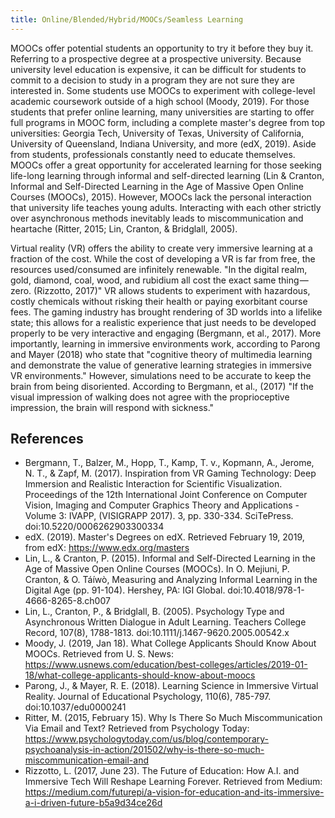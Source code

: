 ```yaml
---
title: Online/Blended/Hybrid/MOOCs/Seamless Learning
---
```

MOOCs offer potential students an opportunity to try it before they buy it.
Referring to a prospective degree at a prospective university.
Because university level education is expensive, it can be difficult for students to commit to a decision to study in a program they are not sure they are interested in.
Some students use MOOCs to experiment with college-level academic coursework outside of a high school (Moody, 2019).
For those students that prefer online learning, many universities are starting to offer full programs in MOOC form, including a complete master's degree from top universities: Georgia Tech, University of Texas, University of California, University of Queensland, Indiana University, and more (edX, 2019).
Aside from students, professionals constantly need to educate themselves.
MOOCs offer a great opportunity for accelerated learning for those seeking life-long learning through informal and self-directed learning (Lin & Cranton, Informal and Self-Directed Learning in the Age of Massive Open Online Courses (MOOCs), 2015).
However, MOOCs lack the personal interaction that university life teaches young adults.
Interacting with each other strictly over asynchronous methods inevitably leads to miscommunication and heartache (Ritter, 2015; Lin, Cranton, & Bridglall, 2005).

Virtual reality (VR) offers the ability to create very immersive learning at a fraction of the cost.
While the cost of developing a VR is far from free, the resources used/consumed are infinitely renewable.
"In the digital realm, gold, diamond, coal, wood, and rubidium all cost the exact same thing — zero. (Rizzotto, 2017)"
VR allows students to experiment with hazardous, costly chemicals without risking their health or paying exorbitant course fees.
The gaming industry has brought rendering of 3D worlds into a lifelike state; this allows for a realistic experience that just needs to be developed properly to be very interactive and engaging (Bergmann, et al., 2017).
More importantly, learning in immersive environments work, according to Parong and Mayer (2018) who state that "cognitive theory of multimedia learning and demonstrate the value of generative learning strategies in immersive VR environments." However, simulations need to be accurate to keep the brain from being disoriented.
According to Bergmann, et al., (2017) "If the visual impression of walking does not agree with the proprioceptive impression, the brain will respond with sickness."

## References

- Bergmann, T., Balzer, M., Hopp, T., Kamp, T. v., Kopmann, A., Jerome, N. T., & Zapf, M. (2017). Inspiration from VR Gaming Technology: Deep Immersion and Realistic Interaction for Scientific Visualization. Proceedings of the 12th International Joint Conference on Computer Vision, Imaging and Computer Graphics Theory and Applications - Volume 3: IVAPP, (VISIGRAPP 2017). 3, pp. 330-334. SciTePress. doi:10.5220/0006262903300334
- edX. (2019). Master's Degrees on edX. Retrieved February 19, 2019, from edX: https://www.edx.org/masters
- Lin, L., & Cranton, P. (2015). Informal and Self-Directed Learning in the Age of Massive Open Online Courses (MOOCs). In O. Mejiuni, P. Cranton, & O. Táíwò, Measuring and Analyzing Informal Learning in the Digital Age (pp. 91-104). Hershey, PA: IGI Global. doi:10.4018/978-1-4666-8265-8.ch007
- Lin, L., Cranton, P., & Bridglall, B. (2005). Psychology Type and Asynchronous Written Dialogue in Adult Learning. Teachers College Record, 107(8), 1788-1813. doi:10.1111/j.1467-9620.2005.00542.x
- Moody, J. (2019, Jan 18). What College Applicants Should Know About MOOCs. Retrieved from U. S. News: https://www.usnews.com/education/best-colleges/articles/2019-01-18/what-college-applicants-should-know-about-moocs
- Parong, J., & Mayer, R. E. (2018). Learning Science in Immersive Virtual Reality. Journal of Educational Psychology, 110(6), 785-797. doi:10.1037/edu0000241
- Ritter, M. (2015, February 15). Why Is There So Much Miscommunication Via Email and Text? Retrieved from Psychology Today: https://www.psychologytoday.com/us/blog/contemporary-psychoanalysis-in-action/201502/why-is-there-so-much-miscommunication-email-and
- Rizzotto, L. (2017, June 23). The Future of Education: How A.I. and Immersive Tech Will Reshape Learning Forever. Retrieved from Medium: https://medium.com/futurepi/a-vision-for-education-and-its-immersive-a-i-driven-future-b5a9d34ce26d